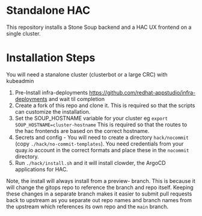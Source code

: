 # Standalone HAC

This repository installs a Stone Soup backend and a HAC UX frontend on a single cluster.

# Installation Steps

You will need a stanalone cluster (clusterbot or a large CRC) with kubeadmin 


1. Pre-Install infra-deployments https://github.com/redhat-appstudio/infra-deployments and wait til completion
2. Create a fork of this repo and clone it. This is required so that the scripts can customize the installation.
3. Set the SOUP_HOSTNAME variable for your cluster eg `export SOUP_HOSTNAME=cluster-hostname` This is required so that the routes to the hac frontends are based on the correct hostname. 
4. Secrets and config - You will need to create a directory `hack/nocommit`  (copy `./hack/no-commit-templates`).
You need credentials from your quay.io account in the correct formats and place these in the `nocommit` directory.
4. Run `./hack/install.sh` and it will install clowder, the ArgoCD applications for HAC. 

Note, the install will always install from a preview- branch.
This is because it will change the gitops repo to reference the branch and repo itself.
Keeping these changes in a separate branch makes it easier to submit pull requests back to upstream as you separate out repo names and branch names from the upstream which references its own repo and the `main` branch.






 
